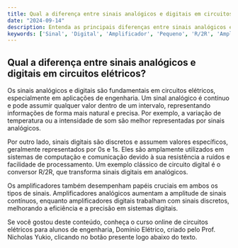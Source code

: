 ```yaml
---
title: Qual a diferença entre sinais analógicos e digitais em circuitos elétricos?
date: "2024-09-14"
description: Entenda as principais diferenças entre sinais analógicos e digitais em circuitos elétricos e suas aplicações práticas.
keywords: ['Sinal', 'Digital', 'Amplificador', 'Pequeno', 'R/2R', 'Amplificador', 'prática']
---
```


## Qual a diferença entre sinais analógicos e digitais em circuitos elétricos?

Os sinais analógicos e digitais são fundamentais em circuitos elétricos, especialmente em aplicações de engenharia. Um sinal analógico é contínuo e pode assumir qualquer valor dentro de um intervalo, representando informações de forma mais natural e precisa. Por exemplo, a variação de temperatura ou a intensidade de som são melhor representadas por sinais analógicos.

Por outro lado, sinais digitais são discretos e assumem valores específicos, geralmente representados por 0s e 1s. Eles são amplamente utilizados em sistemas de computação e comunicação devido à sua resistência a ruídos e facilidade de processamento. Um exemplo clássico de circuito digital é o conversor R/2R, que transforma sinais digitais em analógicos.

Os amplificadores também desempenham papéis cruciais em ambos os tipos de sinais. Amplificadores analógicos aumentam a amplitude de sinais contínuos, enquanto amplificadores digitais trabalham com sinais discretos, melhorando a eficiência e a precisão em sistemas digitais.

Se você gostou deste conteúdo, conheça o curso online de circuitos elétricos para alunos de engenharia, Domínio Elétrico, criado pelo Prof. Nicholas Yukio, clicando no botão presente logo abaixo do texto.